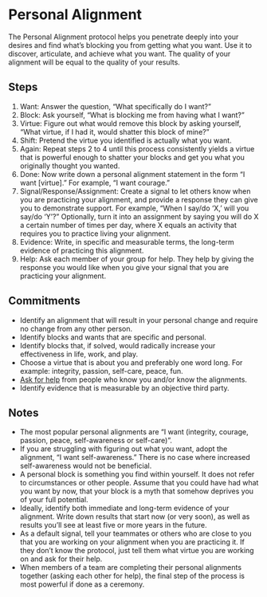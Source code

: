 # Personal Alignment
The Personal Alignment protocol helps you penetrate deeply into your desires and find what’s blocking you from getting what you want. Use it to discover, articulate, and achieve what you want. The quality of your alignment will be equal to the quality of your results.

## Steps
1. Want: Answer the question, “What specifically do I want?”
2. Block: Ask yourself, “What is blocking me from having what I want?”
3. Virtue: Figure out what would remove this block by asking yourself, “What virtue, if I had it, would shatter this block of mine?”
4. Shift: Pretend the virtue you identified is actually what you want.
5. Again: Repeat steps 2 to 4 until this process consistently yields a virtue that is powerful enough to shatter your blocks and get you what you originally thought you wanted.
6. Done: Now write down a personal alignment statement in the form “I want \[virtue\].” For example, “I want courage.”
7. Signal/Response/Assignment: Create a signal to let others know when you are practicing your alignment, and provide a response they can give you to demonstrate support. For example, “When I say/do ‘X,’ will you say/do ‘Y’?” Optionally, turn it into an assignment by saying you will do X a certain number of times per day, where X equals an activity that requires you to practice living your alignment.
8. Evidence: Write, in specific and measurable terms, the long-term evidence of practicing this alignment.
9. Help: Ask each member of your group for help. They help by giving the response you would like when you give your signal that you are practicing your alignment.

## Commitments
* Identify an alignment that will result in your personal change and require no change from any other person.
* Identify blocks and wants that are specific and personal.
* Identify blocks that, if solved, would radically increase your effectiveness in life, work, and play.
* Choose a virtue that is about you and preferably one word long. For example: integrity, passion,
self-care, peace, fun.
* [Ask for help](askforhelp.md) from people who know you and/or know the alignments.
* Identify evidence that is measurable by an objective third party.

## Notes
* The most popular personal alignments are “I want (integrity, courage, passion, peace, self-awareness or self-care)”.
* If you are struggling with figuring out what you want, adopt the alignment, “I want self-awareness.” There is no case where increased self-awareness would not be beneficial.
* A personal block is something you find within yourself. It does not refer to circumstances or other people. Assume that you could have had what you want by now, that your block is a myth that somehow deprives you of your full potential.
* Ideally, identify both immediate and long-term evidence of your alignment. Write down results that start now (or very soon), as well as results you’ll see at least five or more years in the future.
* As a default signal, tell your teammates or others who are close to you that you are working on your alignment when you are practicing it. If they don’t know the protocol, just tell them what virtue you are working on and ask for their help.
* When members of a team are completing their personal alignments together (asking each other for help), the final step of the process is most powerful if done as a ceremony.